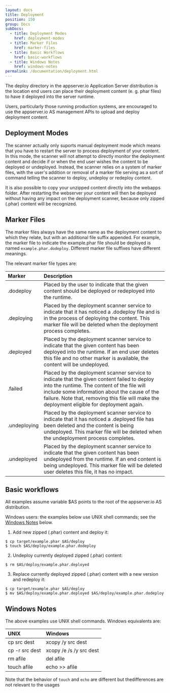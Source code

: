 ```yaml
---
layout: docs
title: Deployment
position: 150
group: Docs
subDocs:
  - title: Deployment Modes
    href: deployment-modes
  - title: Marker Files
    href: marker-files
  - title: Basic Workflows
    href: basic-workflows
  - title: Windows Notes
    href: windows-notes
permalink: /documentation/deployment.html
---
```


The deploy directory in the appserver.io Application Server distribution is the location end users can place their deployment content (e. g. phar files) to have it deployed into the server runtime.

Users, particularly those running production systems, are encouraged to use the appserver.io AS management APIs to upload and deploy deployment content.

## Deployment Modes

The scanner actually only suports manual deployment mode which means that you have to restart the server to process deployment of your content. In this mode, the scanner will not attempt to directly monitor the deployment content and decide if or when the end user wishes the content to be deployed or undeployed. Instead, the scanner relies on a system of marker files, with the user's addition or removal of a marker file serving as a sort of command telling the scanner to deploy, undeploy or redeploy content.

It is also possible to copy your unzipped content directly into the webapps folder. After restarting the webserver your content will then be deployed without having any impact on the deployment scanner, because only zipped (.phar) content will be recognized.

## Marker Files

The marker files always have the same name as the deployment content to which they relate, but with an additional file suffix appended. For example, the marker file to indicate the example.phar file should be deployed is named `example.phar.dodeploy`. Different marker file suffixes have different meanings.

The relevant marker file types are:

| Marker       | Description                                                     |
|:-------------|:----------------------------------------------------------------|
| .dodeploy    | Placed by the user to indicate that the given content should be deployed or redeployed into the runtime.                     |
| .deploying   | Placed by the deployment scanner service to indicate that it has noticed a .dodeploy file and is in the process of deploying the content. This marker file will be deleted when the deployment process completes.                                   |
| .deployed    | Placed by the deployment scanner service to indicate that the given content has been deployed into the runtime. If an end user deletes this file and no other marker is available, the content will be undeployed.                                     |
| .failed      | Placed by the deployment scanner service to indicate that the given content failed to deploy into the runtime. The content of the file will include some information about the cause of the failure. Note that, removing this file will make the deployment eligible for deployment again.                       |
| .undeploying | Placed by the deployment scanner service to indicate that it has noticed a .deployed file has been deleted and the content is being undeployed. This marker file will be deleted when the undeployment process completes.                        |
| .undeployed  | Placed by the deployment scanner service to indicate that the given content has been undeployed from the runtime. If an end content is being undeployed. This marker file will be deleted user deletes this file, it has no impact.                       |

## Basic workflows

All examples assume variable $AS points to the root of the appserver.io AS distribution.

Windows users: the examples below use UNIX shell commands; see the [Windows Notes](#windows-notes) below.

1. Add new zipped (.phar) content and deploy it:

```
$ cp target/example.phar $AS/deploy
$ touch $AS/deploy/example.phar.dodeploy
```

2. Undeploy currently deployed zipped (.phar) content:

```
$ rm $AS/deploy/example.phar.deployed
```

3. Replace currently deployed zipped (.phar) content with a new version and redeploy it:

```
$ cp target/example.phar $AS/deploy
$ mv $AS/deploy/example.phar.deployed $AS/deploy/example.phar.dodeploy
```

## Windows Notes

The above examples use UNIX shell commands. Windows equivalents are:

| UNIX           | Windows                 |
|:---------------|:------------------------|
| cp src dest    | xcopy /y src dest       |
| cp -r src dest | xcopy /e /s /y src dest |
| rm afile       | del afile               |
| touch afile    | echo >> afile           |

Note that the behavior of ```touch``` and ```echo``` are different but thedifferences are not relevant to the usages 
